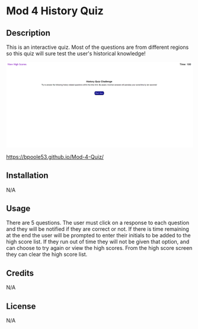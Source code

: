 # Mod 4 History Quiz

## Description

This is an interactive quiz.  Most of the questions are from different regions so this quiz will sure test the user's historical knowledge!

![Alt text](./assets/images/Mod4-ReadmeScreenshot.png)

https://bpoole53.github.io/Mod-4-Quiz/

## Installation

N/A

## Usage

There are 5 questions.  The user must click on a response to each question and they will be notified if they are correct or not.  If there is time remaining at the end the user will be prompted to enter their initials to be added to the high score list.  If they run out of time they will not be given that option, and can choose to try again or view the high scores.  From the high score screen they can clear the high score list.

## Credits

N/A

## License

N/A
